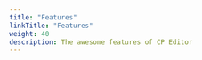 ```yaml
---
title: "Features"
linkTitle: "Features"
weight: 40
description: The awesome features of CP Editor
---
```

